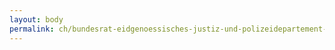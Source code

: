 ```yaml
---
layout: body
permalink: ch/bundesrat-eidgenoessisches-justiz-und-polizeidepartement-bundesamt-fuer-migration-direktion-stv-direktor-in-information-und-kommunikation/
---
```


